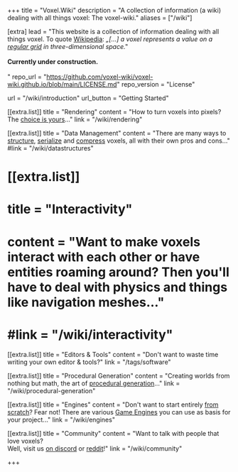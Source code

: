 +++
title = "Voxel.Wiki"
description = "A collection of information (a wiki) dealing with all things voxel: The voxel-wiki."
aliases = ["/wiki"]

[extra]
lead = "This website is a collection of information dealing with all things voxel. To quote <a href='https://en.wikipedia.org/wiki/Voxel'>Wikipedia</a>:&nbsp;<i>„[...] a voxel represents a value on a <a href='https://en.wikipedia.org/wiki/Regular_grid'>regular grid</a> in three-dimensional space.‟</i> <br><br><b>Currently under construction.</b> <br><br>"
repo_url = "https://github.com/voxel-wiki/voxel-wiki.github.io/blob/main/LICENSE.md"
repo_version = "License"

url = "/wiki/introduction"
url_button = "Getting Started"

[[extra.list]]
title = "Rendering"
content = "How to turn voxels into pixels?<br> The <a href='wiki/rendering'>choice is yours</a>..."
link = "/wiki/rendering"

[[extra.list]]
title = "Data Management"
content = "There are many ways to <a href='wiki/datastructures'>structure</a>, <a href='wiki/serialization'>serialize</a> and <a href='wiki/compression'>compress</a> voxels, all with their own pros and cons..."
#link = "/wiki/datastructures"

# [[extra.list]]
# title = "Interactivity"
# content = "Want to make voxels interact with each other or have entities roaming around? Then you'll have to deal with physics and things like navigation meshes..."
# #link = "/wiki/interactivity"

[[extra.list]]
title = "Editors & Tools"
content = "Don't want to waste time writing your own editor & tools?"
link = "/tags/software"

[[extra.list]]
title = "Procedural Generation"
content = "Creating worlds from nothing but math, the art of <a href='wiki/procedural-generation'>procedural generation</a>..."
link = "/wiki/procedural-generation"

[[extra.list]]
title = "Engines"
content = "Don't want to start entirely <a href='wiki/engine-creation'>from scratch</a>? Fear not! There are various <a href='wiki/engines'>Game Engines</a> you can use as basis for your project..."
link = "/wiki/engines"

[[extra.list]]
title = "Community"
content = "Want to talk with people that love voxels?<br>Well, visit us <a href='http://voxelgamedev.com/'>on discord</a> or <a href='http://reddit.com/r/voxelgamedev/'>reddit</a>!"
link = "/wiki/community"

+++
